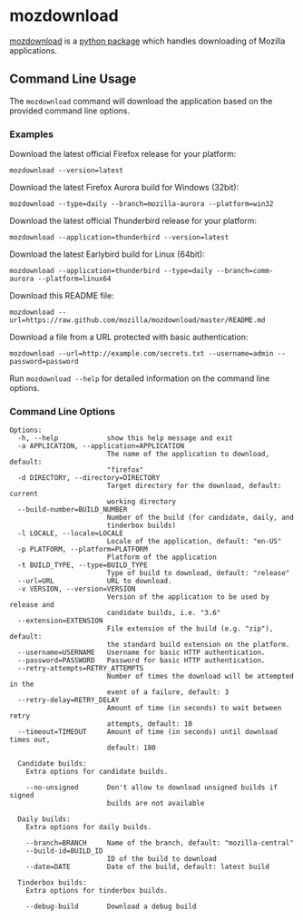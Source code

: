 # mozdownload

[mozdownload](https://github.com/mozilla/mozdownload)
is a [python package](http://pypi.python.org/pypi/mozdownload)
which handles downloading of Mozilla applications.

## Command Line Usage

The `mozdownload` command will download the application based on the provided
command line options.

### Examples

Download the latest official Firefox release for your platform:

    mozdownload --version=latest

Download the latest Firefox Aurora build for Windows (32bit):

    mozdownload --type=daily --branch=mozilla-aurora --platform=win32

Download the latest official Thunderbird release for your platform: 

    mozdownload --application=thunderbird --version=latest

Download the latest Earlybird build for Linux (64bit): 

    mozdownload --application=thunderbird --type=daily --branch=comm-aurora --platform=linux64

Download this README file: 

    mozdownload --url=https://raw.github.com/mozilla/mozdownload/master/README.md

Download a file from a URL protected with basic authentication: 

    mozdownload --url=http://example.com/secrets.txt --username=admin --password=password

Run `mozdownload --help` for detailed information on the command line options.

### Command Line Options

    Options:
      -h, --help            show this help message and exit
      -a APPLICATION, --application=APPLICATION
                            The name of the application to download, default:
                            "firefox"
      -d DIRECTORY, --directory=DIRECTORY
                            Target directory for the download, default: current
                            working directory
      --build-number=BUILD_NUMBER
                            Number of the build (for candidate, daily, and
                            tinderbox builds)
      -l LOCALE, --locale=LOCALE
                            Locale of the application, default: "en-US"
      -p PLATFORM, --platform=PLATFORM
                            Platform of the application
      -t BUILD_TYPE, --type=BUILD_TYPE
                            Type of build to download, default: "release"
      --url=URL             URL to download.
      -v VERSION, --version=VERSION
                            Version of the application to be used by release and
                            candidate builds, i.e. "3.6"
      --extension=EXTENSION
                            File extension of the build (e.g. "zip"), default:
                            the standard build extension on the platform.
      --username=USERNAME   Username for basic HTTP authentication.
      --password=PASSWORD   Password for basic HTTP authentication.
      --retry-attempts=RETRY_ATTEMPTS
                            Number of times the download will be attempted in the
                            event of a failure, default: 3
      --retry-delay=RETRY_DELAY
                            Amount of time (in seconds) to wait between retry
                            attempts, default: 10
      --timeout=TIMEOUT     Amount of time (in seconds) until download times out,
                            default: 180

      Candidate builds:
        Extra options for candidate builds.

        --no-unsigned       Don't allow to download unsigned builds if signed
                            builds are not available

      Daily builds:
        Extra options for daily builds.

        --branch=BRANCH     Name of the branch, default: "mozilla-central"
        --build-id=BUILD_ID
                            ID of the build to download
        --date=DATE         Date of the build, default: latest build

      Tinderbox builds:
        Extra options for tinderbox builds.

        --debug-build       Download a debug build

